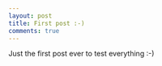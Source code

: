 ```yaml
---
layout: post
title: First post :-)
comments: true
---
```


Just the first post ever to test everything :-)
